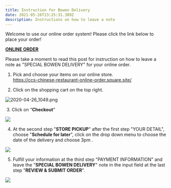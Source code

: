 ```yaml
---
title: Instruction for Bowen Delivery
date: 2021-05-26T23:25:31.389Z
description: Instructions on how to leave a note
---
```

<!--StartFragment-->

<!-- wp:paragraph -->

Welcome to use our online order system! Please click the link below to place your order!

<!-- /wp:paragraph -->

<!-- wp:paragraph -->

**[ONLINE ORDER](https://ccs-chinese-restaurant-online-order.square.site/)**

<!-- /wp:paragraph -->

<!-- wp:paragraph -->

Please take a moment to read this post for instruction on how to leave a note as "SPECIAL BOWEN DELIVERY" for your online order.

<!-- /wp:paragraph -->

<!-- wp:paragraph -->

1. Pick and choose your items on our online store.\
<https://ccs-chinese-restaurant-online-order.square.site/>

<!-- /wp:paragraph -->

<!-- wp:paragraph -->

2. Click on the shopping cart on the top right.

<!-- /wp:paragraph -->

<!-- wp:image -->

![2020-04-26_1049.png](https://capheights.ca/wp-content/uploads/2020/10/2020-04-26_1049.png)

<!-- /wp:image -->

<!-- wp:paragraph -->

 3. Click on “**Checkout**“

<!-- /wp:paragraph -->

<!-- wp:image {"id":28699,"sizeSlug":"large","linkDestination":"none"} -->

![](https://capheights.ca/wp-content/uploads/2021/02/nXFvgTFP8a-1024x546.png)

<!-- /wp:image -->

<!-- wp:paragraph -->

4. At the second step "**STORE PICKUP**" after the first step "YOUR DETAIL", choose "**Schedule for later**", click on the drop down menu to choose the date of the delivery and choose 3pm .

<!-- /wp:paragraph -->

<!-- wp:image {"id":28700,"sizeSlug":"large","linkDestination":"none"} -->

![](https://capheights.ca/wp-content/uploads/2021/02/chrome_6vMk6apbyF-1024x679.png)

<!-- /wp:image -->

<!-- wp:paragraph -->

5. Fulfill your information at the third step "PAYMENT INFORMATION" and leave the "**SPECIAL BOWEN DELIVERY**" note in the input field at the last step "**REVIEW & SUBMIT ORDER**".

<!-- /wp:paragraph -->

<!-- wp:image {"id":28701,"sizeSlug":"large","linkDestination":"none"} -->

![](https://capheights.ca/wp-content/uploads/2021/02/chrome_bJcuirMCCm-1024x676.png)

<!-- /wp:image -->

<!--EndFragment-->